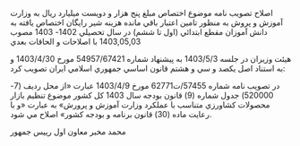 


اصلاح تصويب نامه موضوع اختصاص مبلغ پنج هزار و دويست ميليارد ريال به وزارت آموزش و پروش به منظور تامين اعتبار باقي مانده هزينه شير رايگان اختصاص يافته به دانش آموزان مقطع ابتدائي (اول تا ششم) در سال تحصيلي 1402\- 1403
مصوب 1403,05,03
با اصلاحات و الحاقات بعدي


هيئت وزيران در جلسه 1403/5/3 به پيشنهاد شماره 54957/67421 مورخ 1403/4/30 و به استناد اصل يكصد و سي و هشتم قانون اساسي جمهوري اسلامي ايران تصويب كرد:

در تصويب نامه شماره 57455/ت62771 مورخ 1403/4/9 عبارت «از محل رديف (7\-520000\) جدول شماره (9\) قانون بودجه سال 1403 كل كشور موضوع تنظيم بازار محصولات كشاورزي متناسب با عملكرد وزارت آموزش و پرورش» به عبارت «و با رعايت ماده (30\) قانون برنامه و بودجه كشور» اصلاح مي شود.

محمد مخبر
معاون اول رييس جمهور
